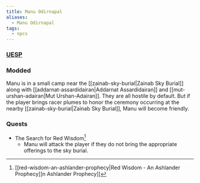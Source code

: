 ```yaml
---
title: Manu Odirnapal
aliases:
  - Manu Odirnapal
tags:
  - npcs
---
```

### [UESP](https://en.uesp.net/wiki/Morrowind:Ashlands#Manu_Odirnapal)
### Modded
Manu is in a small camp near the [[zainab-sky-burial|Zainab Sky Burial]] along with [[addarnat-assardidairan|Addarnat Assardidairan]] and [[mut-urshan-adairan|Mut Urshan-Adairan]]. They are all hostile by default. But if the player brings racer plumes to honor the ceremony occurring at the nearby [[zainab-sky-burial|Zainab Sky Burial]], Manu will become friendly.
### Quests
* The Search for Red Wisdom[^1]
	* Manu will attack the player if they do not bring the appropriate offerings to the sky burial.

[^1]: [[red-wisdom-an-ashlander-prophecy|Red Wisdom - An Ashlander Prophecy]]n Ashlander Prophecy]]